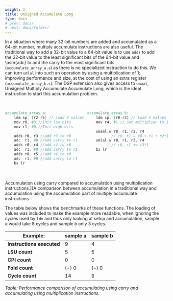```yaml
---
weight: 3
title: Unsigned Accumulate Long
type: docs
# prev: docs/
# next: docs/folder/
---
```

<style>
  .side-by-side {
    display: flex;
    gap: 10px;
    padding-top: 20px;
    padding-bottom: 20px;
  }
  .box {
    flex: 1;
    border: none;
    box-sizing: border-box;
  }
  @media (max-width: 400px) {
            .side-by-side {
                flex-direction: column;
            }
        }
</style>

In a situation where many 32-bit numbers are added and accumulated as a 64-bit number, multiply accumulate instructions are also useful. The traditional way to add a 32-bit value to a 64-bit value is to use `adds` to add the 32-bit value to the least significant bits of the 64-bit value and \asm{adc} to add the carry to the most significant bits (`accumulate_array_a.s`) as there is no specialized instruction to do this. We can turn `umlal` into such an operation by using a multiplication of 1; improving performance and size, at the cost of using an extra register (`accumulate_array_b.s`). The DSP extension also gives access to `umaal`, Unsigned Multiply Accumulate Accumulate Long, which is the ideal instruction to start this accumulation problem.


<div class="side-by-side">
  <div class="box">

```verilog {filename="accumulate_array_a.s"}
accumulate_array_a:
    ldm sp, {r2-r5} // Load 4 values
    mov r0, #0 //Init low bits
    mov r1, #0 //Init high bits
    
    adds r0, r3 //add r3 to r0
    adc  r1, #0 //add carry to r1
    adds r0, r4 //add r4 to r0
    adc  r1, #0 //add carry to r1
    adds r0, r5 //add r4 to r0
    adc  r1, #0 //add carry to r1
    bx lr
```
  </div>
  <div class="box">

```verilog {filename="accumulate_array_b.s"}
accumulate_array_b:
    ldm sp, {r0-r3} // Load 4 values
    mov r4, #1 // Set multiplier to 1
    
    umaal.w r0, r1, r2, r4
           // r0, r1 = r0 + r1 + r2*1
    umlal.w r0, r1, r3, r4
           // r0, r1 += r3*1
    bx lr
```
  </div>
</div>


Accumulation using carry compared to accumulation using multiplication instructions.]{A comparison between accumulation in a traditional way and accumulation using the accumulation part of multiply accumulate instructions.

The table below shows the benchmarks of these functions. The loading of values was included to make the example more readable, when ignoring the cycles used by `ldm` and thus only looking at setup and accumulation, sample a would take 8 cycles and sample b only 3 cycles.

| Example: | sample a | sample b |
|-------------------------|------------------------------------------|------------------------------------------|
| **Instructions executed**| 9                                        | 4                                        |
| **LSU count**            | 5                                        | 5                                        |
| **CPI count**            | 0                                        | 0                                        |
| **Fold count**           | (-) 0                                    | (-) 0                                    |
| **Cycle count**          | 14                                       | 9                                        |

*Table: Performance comparison of accumulating using carry and accumulating using multiplication instructions.*

